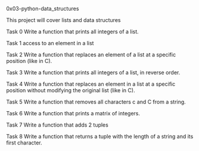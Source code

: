 0x03-python-data_structures

This project will cover lists and data structures

Task 0 Write a function that prints all integers of a list.

Task 1 access to an element in a list

Task 2 Write a function that replaces an element of a list at a specific position (like in C).

Task 3 Write a function that prints all integers of a list, in reverse order.

Task 4 Write a function that replaces an element in a list at a specific position without modifying the original list (like in C).

Task 5 Write a function that removes all characters c and C from a string.

Task 6 Write a function that prints a matrix of integers.

Task 7 Write a function that adds 2 tuples

Task 8 Write a function that returns a tuple with the length of a string and its first character.



